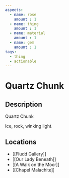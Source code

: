 ```yaml
---
aspects: 
  - name: rose
    amount : 1
  - name: thing
    amount : 1
  - name: material
    amount : 1
  - name: gem
    amount : 1
tags:
  - thing
  - actionable
---
```


# Quartz Chunk

## Description
Quartz Chunk

Ice, rock, winking light.
## Locations
- [[Fludd Gallery]]
- [[Our Lady Beneath]]
- [[A Walk on the Moor]]
- [[Chapel Malachite]]